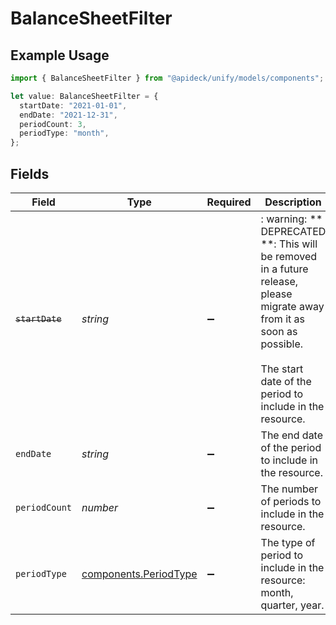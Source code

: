 # BalanceSheetFilter

## Example Usage

```typescript
import { BalanceSheetFilter } from "@apideck/unify/models/components";

let value: BalanceSheetFilter = {
  startDate: "2021-01-01",
  endDate: "2021-12-31",
  periodCount: 3,
  periodType: "month",
};
```

## Fields

| Field                                                                                                                                                                             | Type                                                                                                                                                                              | Required                                                                                                                                                                          | Description                                                                                                                                                                       | Example                                                                                                                                                                           |
| --------------------------------------------------------------------------------------------------------------------------------------------------------------------------------- | --------------------------------------------------------------------------------------------------------------------------------------------------------------------------------- | --------------------------------------------------------------------------------------------------------------------------------------------------------------------------------- | --------------------------------------------------------------------------------------------------------------------------------------------------------------------------------- | --------------------------------------------------------------------------------------------------------------------------------------------------------------------------------- |
| ~~`startDate`~~                                                                                                                                                                   | *string*                                                                                                                                                                          | :heavy_minus_sign:                                                                                                                                                                | : warning: ** DEPRECATED **: This will be removed in a future release, please migrate away from it as soon as possible.<br/><br/>The start date of the period to include in the resource. | 2021-01-01                                                                                                                                                                        |
| `endDate`                                                                                                                                                                         | *string*                                                                                                                                                                          | :heavy_minus_sign:                                                                                                                                                                | The end date of the period to include in the resource.                                                                                                                            | 2021-12-31                                                                                                                                                                        |
| `periodCount`                                                                                                                                                                     | *number*                                                                                                                                                                          | :heavy_minus_sign:                                                                                                                                                                | The number of periods to include in the resource.                                                                                                                                 | 3                                                                                                                                                                                 |
| `periodType`                                                                                                                                                                      | [components.PeriodType](../../models/components/periodtype.md)                                                                                                                    | :heavy_minus_sign:                                                                                                                                                                | The type of period to include in the resource: month, quarter, year.                                                                                                              | month                                                                                                                                                                             |